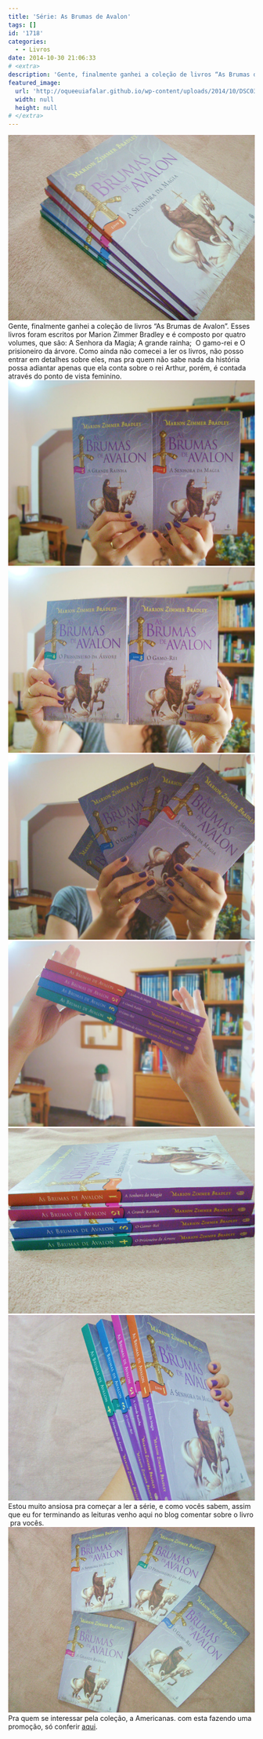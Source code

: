 ```yaml
---
title: 'Série: As Brumas de Avalon'
tags: []
id: '1718'
categories:
  - - Livros
date: 2014-10-30 21:06:33
# <extra>
description: 'Gente, finalmente ganhei a coleção de livros “As Brumas de Avalon”. Esses livros foram escritos por Marion Zimmer Bradley e é composto por quatro volumes, que são: A Senhora da Magia; A grande rainha;  O gamo-rei e O prisioneiro da árvore. Como ainda não comecei a ler os livros, não posso entrar em detalhes sobre eles, mas pra quem não sabe nada da história possa adiantar apenas que ela conta sobre o rei Arthur, porém, é contada através do ponto de vista feminino. Estou muito ansiosa pra começar a ler a série, e como vocês sabem, assim que eu for terminando as leituras venho aqui no blog comentar sobre o livro  pra vocês. Pra quem se interessar pela coleção, a Americanas. com esta fazendo uma promoção, só conferir aqui.'
featured_image: 
  url: 'http://oqueeuiafalar.github.io/wp-content/uploads/2014/10/DSC03357.jpg'
  width: null
  height: null
# </extra>
---
```


[![Série de livros As Brumas de Avalon](/wp-content/uploads/2014/10/DSC03357.jpg)](/wp-content/uploads/2014/10/DSC03357.jpg) Gente, finalmente ganhei a coleção de livros “As Brumas de Avalon”. Esses livros foram escritos por Marion Zimmer Bradley e é composto por quatro volumes, que são: A Senhora da Magia; A grande rainha;  O gamo-rei e O prisioneiro da árvore. Como ainda não comecei a ler os livros, não posso entrar em detalhes sobre eles, mas pra quem não sabe nada da história possa adiantar apenas que ela conta sobre o rei Arthur, porém, é contada através do ponto de vista feminino. [![Capa dos livros As Brumas de Avalon](/wp-content/uploads/2014/10/DSC03352.jpg)](/wp-content/uploads/2014/10/DSC03352.jpg) [![Capa dos livros As brumas de avalon ](/wp-content/uploads/2014/10/DSC03353.jpg)](/wp-content/uploads/2014/10/DSC03353.jpg) [![Capa da série de livros As brumas de avalon ](/wp-content/uploads/2014/10/DSC03349.jpg)](/wp-content/uploads/2014/10/DSC03349.jpg) [![Lombada dos livros As brumas de avalon ](/wp-content/uploads/2014/10/DSC03346.jpg)](/wp-content/uploads/2014/10/DSC03346.jpg) [![Lombada e capa dos livros As Brumas de Avalon ](/wp-content/uploads/2014/10/DSC03356.jpg)](/wp-content/uploads/2014/10/DSC03356.jpg) [![Lombada e capa dos livros As Brumas de Avalon ](/wp-content/uploads/2014/10/DSC03358.jpg)](/wp-content/uploads/2014/10/DSC03358.jpg) Estou muito ansiosa pra começar a ler a série, e como vocês sabem, assim que eu for terminando as leituras venho aqui no blog comentar sobre o livro  pra vocês. [![DSC03355](/wp-content/uploads/2014/10/DSC03355.jpg)](/wp-content/uploads/2014/10/DSC03355.jpg) Pra quem se interessar pela coleção, a Americanas. com esta fazendo uma promoção, só conferir [aqui](http://www.americanas.com.br/produto/6802840/livro-colecao-completa-as-brumas-de-avalon-4-volumes- "aqui").
